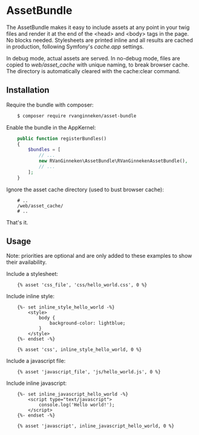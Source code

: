 AssetBundle
=============

The AssetBundle makes it easy to include assets at any point in your twig files and render it at the end of the \<head\> and \<body\> tags in the page. No blocks needed.
Stylesheets are printed inline and all results are cached in production, following Symfony's *cache.app* settings.

In debug mode, actual assets are served. In no-debug mode, files are copied to *web/asset_cache* with unique naming, to break browser cache. The directory is automatically 
cleared with the cache:clear command.

Installation
------------

Require the bundle with composer:
```bash
    $ composer require rvanginneken/asset-bundle
```

Enable the bundle in the AppKernel:
```php
    public function registerBundles()
    {
        $bundles = [
            // ...
            new RVanGinneken\AssetBundle\RVanGinnekenAssetBundle(),
            // ...
        ];
    }
```

Ignore the asset cache directory (used to bust browser cache):
```text
    # ..
    /web/asset_cache/
    # ..
```

That's it.

Usage
-------
Note: priorities are optional and are only added to these examples to show their availability.

Include a stylesheet:
```twig
    {% asset 'css_file', 'css/hello_world.css', 0 %}
```

Include inline style:
```twig
    {%- set inline_style_hello_world -%}
        <style>
            body {
                background-color: lightblue;
            }
        </style>
    {%- endset -%}
  
    {% asset 'css', inline_style_hello_world, 0 %}
```

Include a javascript file:
```twig
    {% asset 'javascript_file', 'js/hello_world.js', 0 %}
```

Include inline javascript:
```twig
    {%- set inline_javascript_hello_world -%}
        <script type="text/javascript">
            console.log('Hello world!');
        </script>
    {%- endset -%}
    
    {% asset 'javascript', inline_javascript_hello_world, 0 %}
```